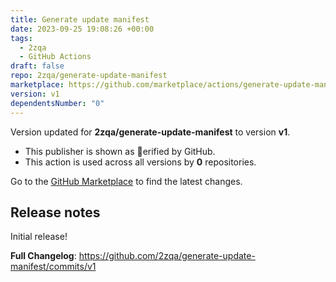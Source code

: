 ```yaml
---
title: Generate update manifest
date: 2023-09-25 19:08:26 +00:00
tags:
  - 2zqa
  - GitHub Actions
draft: false
repo: 2zqa/generate-update-manifest
marketplace: https://github.com/marketplace/actions/generate-update-manifest
version: v1
dependentsNumber: "0"
---
```



Version updated for **2zqa/generate-update-manifest** to version **v1**.
- This publisher is shown as erified by GitHub.
- This action is used across all versions by **0** repositories.

Go to the [GitHub Marketplace](https://github.com/marketplace/actions/generate-update-manifest) to find the latest changes.

## Release notes

Initial release!

**Full Changelog**: https://github.com/2zqa/generate-update-manifest/commits/v1
